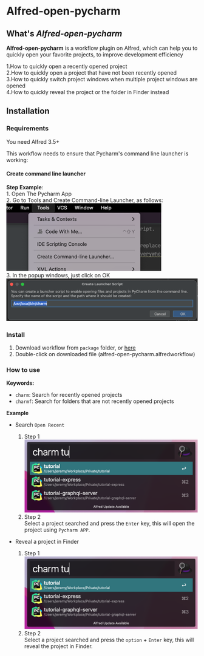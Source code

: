 # Alfred-open-pycharm

## What's *Alfred-open-pycharm*

**Alfred-open-pycharm** is a workflow plugin on Alfred, 
which can help you to quickly open your favorite projects, 
to improve development efficiency

1.How to quickly open a recently opened project    
2.How to quickly open a project that have not been recently opened    
3.How to quickly switch project windows when multiple project windows are opened   
4.How to quickly reveal the project or the folder in Finder instead

## Installation

### Requirements
You need Alfred 3.5+  

This workflow needs to ensure that Pycharm's command line launcher is working:    
#### Create command line launcher
**Step Example**:  
    1. Open The Pycharm App  
    2. Go to Tools and Create Command-line Launcher, as follows:    
    ![pycharm-alfred-workflow-create-cli](./doc/images/create_command_line_launcher.png)    
    3. In the popup windows, just click on OK  
    ![pycharm-alfred-workflow-create-cli](./doc/images/create_command_line_launcher_popup_windows.png) 
    
### Install
1. Download workflow from `package` folder, or [here](./package/alfred-open-pycharm.alfredworkflow?raw=true)
2. Double-click on downloaded file (alfred-open-pycharm.alfredworkflow)

### How to use
**Keywords:**  
- `charm`: Search for recently opened projects
- `charmf`: Search for folders that are not recently opened projects

**Example**   
- Search `Open Recent`   
  1) Step 1    
    ![pycharm-alfred-workflow-search-open-recent](./doc/images/search_open_recent.png) 
  2) Step 2    
    Select a project searched and press the `Enter` key, this will open the project using `Pycharm APP`.   
    
- Reveal a project in Finder
  1) Step 1    
    ![pycharm-alfred-workflow-search-open-recent](./doc/images/search_open_recent.png)
  2) Step 2    
  Select a project searched and press the `option` + `Enter` key, this will reveal the project in Finder. 
